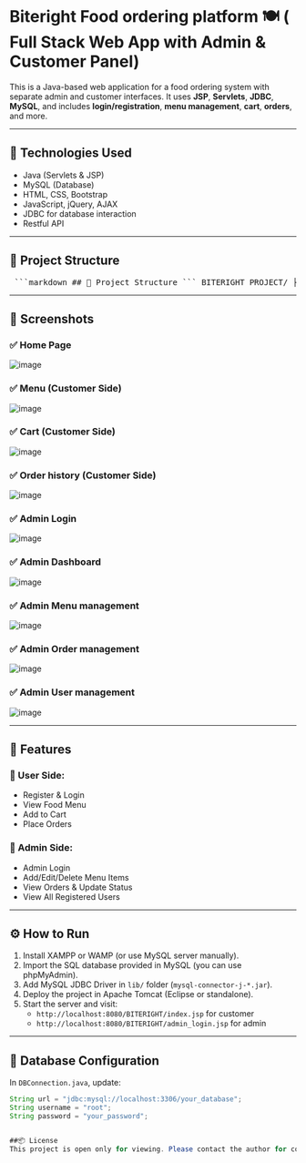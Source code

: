 # Biteright Food ordering platform 🍽️ ( Full Stack Web App with Admin & Customer Panel)

This is a Java-based web application for a food ordering system with separate admin and customer interfaces. It uses **JSP**, **Servlets**, **JDBC**, **MySQL**, and includes **login/registration**, **menu management**, **cart**, **orders**, and more.

---

## 🔧 Technologies Used

- Java (Servlets & JSP)
- MySQL (Database)
- HTML, CSS, Bootstrap
- JavaScript, jQuery, AJAX
- JDBC for database interaction
- Restful API

---

## 📁 Project Structure

<pre> ```markdown ## 📁 Project Structure ``` BITERIGHT_PROJECT/ ├── css/ # Stylesheets ├── images/ # Images used in the project ├── js/ # JavaScript files ├── lib/ # External libraries (e.g., MySQL JDBC driver) ├── WEB-INF/ │ ├── classes/ # Java Servlet Classes │ │ ├── AdminDashboardServlet.java │ │ ├── AdminMenuServlet.java │ │ ├── CartServlet.java │ │ ├── DBConnection.java │ │ ├── DeleteMenuItemServlet.java │ │ ├── LoginHistoryServlet.java │ │ ├── LoginServlet.java │ │ ├── LogoutServlet.java │ │ ├── MenuServlet.java │ │ ├── OrderServlet.java │ │ ├── OrderStatusUpdateServlet.java │ │ ├── RegisterServlet.java │ │ └── ViewUsersServlet.java │ └── web.xml # Deployment descriptor ├── about.jsp ├── add_menu_item.jsp ├── admin_dashboard.jsp ├── admin_login.jsp ├── admin_menu.jsp ├── admin_orders.jsp ├── cart.jsp ├── delete_menu_item.jsp ├── edit_menu_item.jsp ├── footer.jsp ├── index.jsp ├── login.jsp ├── menu.jsp ├── nav.jsp ├── navbar.jsp ├── orders.jsp ├── register.jsp └── view_users.jsp ``` ``` </pre>
---

## 📸 Screenshots

### ✅ Home Page
![image](https://github.com/user-attachments/assets/c2187159-5e57-4574-8d06-04b2546baa52)


### ✅ Menu (Customer Side)
![image](https://github.com/user-attachments/assets/32a37d1b-d182-4db8-a51a-bd47ba8b0f43)


### ✅ Cart (Customer Side)
![image](https://github.com/user-attachments/assets/81d04d48-1162-46c7-9940-8e7235ddd53f)


### ✅ Order history (Customer Side)
![image](https://github.com/user-attachments/assets/32b1ed8e-0ec7-4495-93f0-81604af3f45e)

### ✅ Admin Login
![image](https://github.com/user-attachments/assets/b9325b55-a37b-47c3-9bf6-94f9395a29da)


### ✅ Admin Dashboard
![image](https://github.com/user-attachments/assets/d9386b58-deb6-4425-b616-02839896d9f3)


### ✅ Admin Menu management
![image](https://github.com/user-attachments/assets/ed6f29ae-3955-4b75-a74d-6f0d402d89c3)


### ✅ Admin Order management
![image](https://github.com/user-attachments/assets/cd6f5d80-520f-4b89-8b48-e054aef81492)


### ✅ Admin User management
![image](https://github.com/user-attachments/assets/7bf5a9f2-95ef-4853-b607-a0705231c1e9)



---

## 🚀 Features

### 👤 User Side:
- Register & Login
- View Food Menu
- Add to Cart
- Place Orders

### 🔐 Admin Side:
- Admin Login
- Add/Edit/Delete Menu Items
- View Orders & Update Status
- View All Registered Users

---

## ⚙️ How to Run

1. Install XAMPP or WAMP (or use MySQL server manually).
2. Import the SQL database provided in MySQL (you can use phpMyAdmin).
3. Add MySQL JDBC Driver in `lib/` folder (`mysql-connector-j-*.jar`).
4. Deploy the project in Apache Tomcat (Eclipse or standalone).
5. Start the server and visit:  
   - `http://localhost:8080/BITERIGHT/index.jsp` for customer  
   - `http://localhost:8080/BITERIGHT/admin_login.jsp` for admin

---

## 💾 Database Configuration

In `DBConnection.java`, update:

```java
String url = "jdbc:mysql://localhost:3306/your_database";
String username = "root";
String password = "your_password";


##📦 License
This project is open only for viewing. Please contact the author for commercial use.

